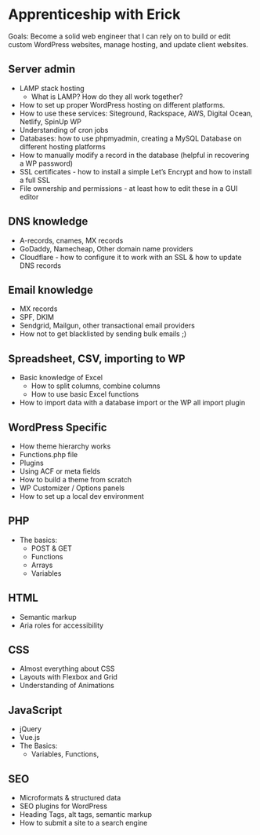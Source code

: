 # Apprenticeship with Erick

Goals: 
Become a solid web engineer that I can rely on to build or edit custom WordPress websites, manage hosting, and update client websites.

## Server admin
* LAMP stack hosting
    * What is LAMP? How do they all work together?
* How to set up proper WordPress hosting on different platforms.
* How to use these services: Siteground, Rackspace, AWS, Digital Ocean, Netlify, SpinUp WP
* Understanding of cron jobs
* Databases: how to use phpmyadmin, creating a MySQL Database on different hosting platforms
* How to manually modify a record in the database (helpful in recovering a WP password)
* SSL certificates - how to install a simple Let’s Encrypt and how to install a full SSL
* File ownership and permissions - at least how to edit these in a GUI editor

## DNS knowledge
* A-records, cnames, MX records
* GoDaddy, Namecheap, Other domain name providers
* Cloudflare - how to configure it to work with an SSL & how to update DNS records

## Email knowledge 
* MX records
* SPF, DKIM
* Sendgrid, Mailgun, other transactional email providers
* How not to get blacklisted by sending bulk emails ;)

## Spreadsheet, CSV, importing to WP
* Basic knowledge of Excel
    * How to split columns, combine columns
    * How to use basic Excel functions
* How to import data with a database import or the WP all import plugin

## WordPress Specific
* How theme hierarchy works
* Functions.php file
* Plugins
* Using ACF or meta fields
* How to build a theme from scratch
* WP Customizer / Options panels
* How to set up a local dev environment

## PHP
* The basics:
    * POST & GET
    * Functions
    * Arrays
    * Variables

## HTML
* Semantic markup
* Aria roles for accessibility 

## CSS
* Almost everything about CSS
* Layouts with Flexbox and Grid
* Understanding of Animations

## JavaScript
* jQuery
* Vue.js
* The Basics:
    * Variables, Functions,

## SEO
* Microformats & structured data
* SEO plugins for WordPress
* Heading Tags, alt tags, semantic markup
* How to submit a site to a search engine
